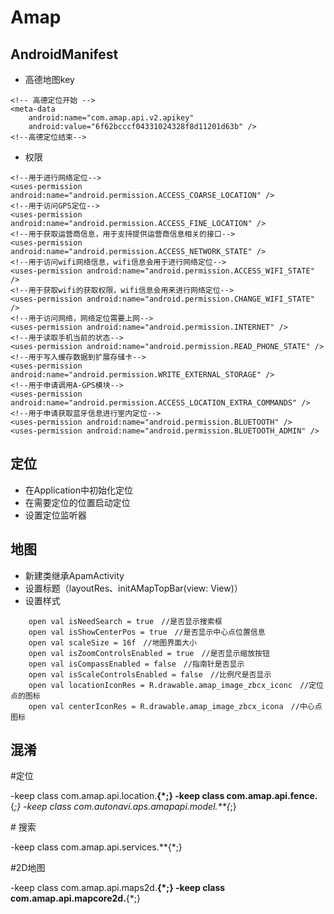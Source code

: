 # Amap

## AndroidManifest
- 高德地图key
```
<!-- 高德定位开始 -->
<meta-data
    android:name="com.amap.api.v2.apikey"
    android:value="6f62bcccf04331024328f8d11201d63b" />
<!--高德定位结束-->
```

- 权限
```
<!--用于进行网络定位-->
<uses-permission android:name="android.permission.ACCESS_COARSE_LOCATION" />
<!--用于访问GPS定位-->
<uses-permission android:name="android.permission.ACCESS_FINE_LOCATION" />
<!--用于获取运营商信息，用于支持提供运营商信息相关的接口-->
<uses-permission android:name="android.permission.ACCESS_NETWORK_STATE" />
<!--用于访问wifi网络信息，wifi信息会用于进行网络定位-->
<uses-permission android:name="android.permission.ACCESS_WIFI_STATE" />
<!--用于获取wifi的获取权限，wifi信息会用来进行网络定位-->
<uses-permission android:name="android.permission.CHANGE_WIFI_STATE" />
<!--用于访问网络，网络定位需要上网-->
<uses-permission android:name="android.permission.INTERNET" />
<!--用于读取手机当前的状态-->
<uses-permission android:name="android.permission.READ_PHONE_STATE" />
<!--用于写入缓存数据到扩展存储卡-->
<uses-permission android:name="android.permission.WRITE_EXTERNAL_STORAGE" />
<!--用于申请调用A-GPS模块-->
<uses-permission android:name="android.permission.ACCESS_LOCATION_EXTRA_COMMANDS" />
<!--用于申请获取蓝牙信息进行室内定位-->
<uses-permission android:name="android.permission.BLUETOOTH" />
<uses-permission android:name="android.permission.BLUETOOTH_ADMIN" />
```


## 定位
- 在Application中初始化定位
- 在需要定位的位置启动定位
- 设置定位监听器

## 地图
- 新建类继承ApamActivity
- 设置标题（layoutRes、initAMapTopBar(view: View)）
- 设置样式
```
    open val isNeedSearch = true　//是否显示搜索框
    open val isShowCenterPos = true　//是否显示中心点位置信息
    open val scaleSize = 16f　//地图界面大小
    open val isZoomControlsEnabled = true　//是否显示缩放按钮
    open val isCompassEnabled = false　//指南针是否显示
    open val isScaleControlsEnabled = false　//比例尺是否显示
    open val locationIconRes = R.drawable.amap_image_zbcx_iconc　//定位点的图标
    open val centerIconRes = R.drawable.amap_image_zbcx_icona　//中心点图标
```

## 混淆
\#定位

-keep class com.amap.api.location.**{*;}
-keep class com.amap.api.fence.**{*;}
-keep class com.autonavi.aps.amapapi.model.**{*;}

\# 搜索

-keep   class com.amap.api.services.**{*;}

\#2D地图

-keep class com.amap.api.maps2d.**{*;}
-keep class com.amap.api.mapcore2d.**{*;}

